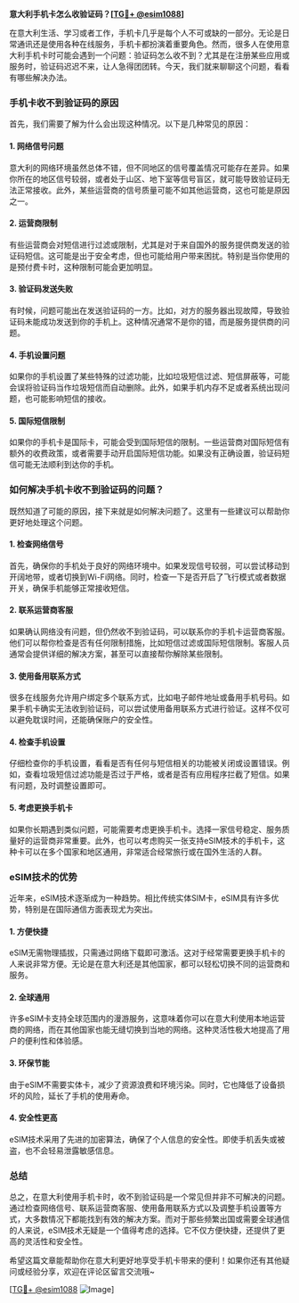 **意大利手机卡怎么收验证码？[[TG💪+ @esim1088](https://t.me/s/esim1088)]**

在意大利生活、学习或者工作，手机卡几乎是每个人不可或缺的一部分。无论是日常通讯还是使用各种在线服务，手机卡都扮演着重要角色。然而，很多人在使用意大利手机卡时可能会遇到一个问题：验证码怎么收不到？尤其是在注册某些应用或服务时，验证码迟迟不来，让人急得团团转。今天，我们就来聊聊这个问题，看看有哪些解决办法。

### 手机卡收不到验证码的原因

首先，我们需要了解为什么会出现这种情况。以下是几种常见的原因：

#### 1. 网络信号问题
意大利的网络环境虽然总体不错，但不同地区的信号覆盖情况可能存在差异。如果你所在的地区信号较弱，或者处于山区、地下室等信号盲区，就可能导致验证码无法正常接收。此外，某些运营商的信号质量可能不如其他运营商，这也可能是原因之一。

#### 2. 运营商限制
有些运营商会对短信进行过滤或限制，尤其是对于来自国外的服务提供商发送的验证码短信。这可能是出于安全考虑，但也可能给用户带来困扰。特别是当你使用的是预付费卡时，这种限制可能会更加明显。

#### 3. 验证码发送失败
有时候，问题可能出在发送验证码的一方。比如，对方的服务器出现故障，导致验证码未能成功发送到你的手机上。这种情况通常不是你的错，而是服务提供商的问题。

#### 4. 手机设置问题
如果你的手机设置了某些特殊的过滤功能，比如垃圾短信过滤、短信屏蔽等，可能会误将验证码当作垃圾短信而自动删除。此外，如果手机内存不足或者系统出现问题，也可能影响短信的接收。

#### 5. 国际短信限制
如果你的手机卡是国际卡，可能会受到国际短信的限制。一些运营商对国际短信有额外的收费政策，或者需要手动开启国际短信功能。如果没有正确设置，验证码短信可能无法顺利到达你的手机。

### 如何解决手机卡收不到验证码的问题？

既然知道了可能的原因，接下来就是如何解决问题了。这里有一些建议可以帮助你更好地处理这个问题。

#### 1. 检查网络信号
首先，确保你的手机处于良好的网络环境中。如果发现信号较弱，可以尝试移动到开阔地带，或者切换到Wi-Fi网络。同时，检查一下是否开启了飞行模式或者数据开关，确保手机能够正常接收短信。

#### 2. 联系运营商客服
如果确认网络没有问题，但仍然收不到验证码，可以联系你的手机卡运营商客服。他们可以帮你检查是否有任何限制措施，比如短信过滤或国际短信限制。客服人员通常会提供详细的解决方案，甚至可以直接帮你解除某些限制。

#### 3. 使用备用联系方式
很多在线服务允许用户绑定多个联系方式，比如电子邮件地址或备用手机号码。如果手机卡确实无法收到验证码，可以尝试使用备用联系方式进行验证。这样不仅可以避免耽误时间，还能确保账户的安全性。

#### 4. 检查手机设置
仔细检查你的手机设置，看看是否有任何与短信相关的功能被关闭或设置错误。例如，查看垃圾短信过滤功能是否过于严格，或者是否有应用程序拦截了短信。如果有问题，及时调整设置即可。

#### 5. 考虑更换手机卡
如果你长期遇到类似问题，可能需要考虑更换手机卡。选择一家信号稳定、服务质量好的运营商非常重要。此外，也可以考虑购买一张支持eSIM技术的手机卡，这种卡可以在多个国家和地区通用，非常适合经常旅行或在国外生活的人群。

### eSIM技术的优势

近年来，eSIM技术逐渐成为一种趋势。相比传统实体SIM卡，eSIM具有许多优势，特别是在国际通信方面表现尤为突出。

#### 1. 方便快捷
eSIM无需物理插拔，只需通过网络下载即可激活。这对于经常需要更换手机卡的人来说非常方便。无论是在意大利还是其他国家，都可以轻松切换不同的运营商和服务。

#### 2. 全球通用
许多eSIM卡支持全球范围内的漫游服务，这意味着你可以在意大利使用本地运营商的网络，而在其他国家也能无缝切换到当地的网络。这种灵活性极大地提高了用户的便利性和体验感。

#### 3. 环保节能
由于eSIM不需要实体卡，减少了资源浪费和环境污染。同时，它也降低了设备损坏的风险，延长了手机的使用寿命。

#### 4. 安全性更高
eSIM技术采用了先进的加密算法，确保了个人信息的安全性。即使手机丢失或被盗，也不会轻易泄露敏感信息。

### 总结

总之，在意大利使用手机卡时，收不到验证码是一个常见但并非不可解决的问题。通过检查网络信号、联系运营商客服、使用备用联系方式以及调整手机设置等方式，大多数情况下都能找到有效的解决方案。而对于那些频繁出国或需要全球通信的人来说，eSIM技术无疑是一个值得考虑的选择。它不仅方便快捷，还提供了更高的灵活性和安全性。

希望这篇文章能帮助你在意大利更好地享受手机卡带来的便利！如果你还有其他疑问或经验分享，欢迎在评论区留言交流哦~

[[TG💪+ @esim1088](https://t.me/s/esim1088) ![Image](https://i.postimg.cc/4NQfJmqS/Snipaste-2025-05-13-00-14-12.png)]